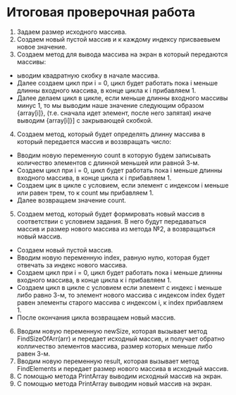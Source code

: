 # Итоговая проверочная работа
1. Задаем размер исходного массива.
2. Создаем новый пустой массив и к каждому индексу присваевыем новое значение.
3. Создаем метод для вывода массива на экран в который передаются массивы:
 * ыводим квадратную скобку в начале массива.
 * Далее создаем цикл при i = 0, цикл будет работать пока i меньше длинны входного массива, в конце цикла к i прибавляем 1.
 * Далее делаем цикл в цикле, если меньше длинны входного массивы минус 1, то мы выводим наше значение следующим образом {array[i]}, (т.е. сначала идет элемент, после него запятая) иначе выводим {array[i]}] c закрывающей скобкой.
4. Создаем метод, который будет определять длинну массива в который передается массив и воззвращать число:
 * Вводим новую переменную count в которую будем записывать количество элементов с длинной меньшей или равной 3-м.
 * Создаем цикл при i = 0, цикл будет работать пока i меньше длинны входного массива, в конце цикла к i прибавляем 1.
 * Создаем цик в цикле с условием, если элемент с индексом i меньше или равен трем, то к count мы прибавляем 1.
 * Далее возвращаем значение count.
5. Создаем метод, который будет формировать новый массив в соответствии с условием задания. В него будут передаваться массив и размер нового массива из метода №2, а возвращаться новый массив.
 * Создаем новый пустой массив.
 * Вводим новую переменную index, равную нулю, которая будет отвечать за индекс нового массива.
 * Создаем цикл при i = 0, цикл будет работать пока i меньше длинны входного массива, в конце цикла к i прибавляем 1.
 * Создаем цикл в цикле с условием если элемент с индекс i меньше либо равно 3-м, то элемент нового массива с индексом index    будет равен элементы старого массива с индексом i, к index прибавляем 1.
 * После окончания цикла возвращаем новый массив.
6. Вводим новую переменную newSize, которая вызывает метод FindSizeOfArr(arr) и передает исходный массив, и получает обратно колличество элементов массива, размер которых меньше либо равен 3-м.
7. Вводим новую переменную result, которая вызывает метод FindElements и передает размер нового массива в исходный массив.
8. С помощью метода PrintArray выводим исходный массив на экран.
9. С помощью метода PrintArray выводим новый массив на экран.

